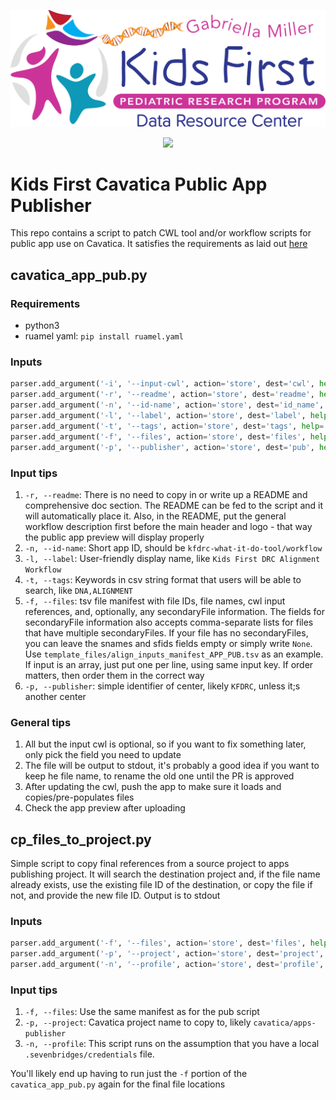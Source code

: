 <p align="center">
  <img src="docs/kids_first_logo.svg" alt="Kids First repository logo" width="660px" />
</p>
<p align="center">
  <a href="https://github.com/kids-first/kf-cavatica-public-app-publisher/blob/master/LICENSE"><img src="https://img.shields.io/github/license/kids-first/kf-cavatica-public-app-publisher.svg?style=for-the-badge"></a>
</p>

# Kids First Cavatica Public App Publisher

This repo contains a script to patch CWL tool and/or workflow scripts for public app use on Cavatica.
It satisfies the requirements as laid out [here](https://www.notion.so/d3b/Cavatica-public-app-publishing-e8b8f28f0a2544ecbfe641855a8c1efb)

## cavatica_app_pub.py

### Requirements
 - python3
 - ruamel yaml: `pip install ruamel.yaml`

### Inputs
```python
parser.add_argument('-i', '--input-cwl', action='store', dest='cwl', help='Input cwl file',required=True)
parser.add_argument('-r', '--readme', action='store', dest='readme', help='Readme file to insert into workflow/tool doc, if applicable', required=False)
parser.add_argument('-n', '--id-name', action='store', dest='id_name', help='Short app ID link name to use, i.e. kfdrc-align-wf', required=False)
parser.add_argument('-l', '--label', action='store', dest='label', help='User-friendly label to add to tool/workflow cwl, if needed', required=False)
parser.add_argument('-t', '--tags', action='store', dest='tags', help='Seven bridges tags file, as csv string, ex RNASEQ,FUSION', required=False)
parser.add_argument('-f', '--files', action='store', dest='files', help='Cavatica-style tsv manifest with file ID, file name, associated cwl input key, and, optionally, secondaryFile name and IDs', required=False)
parser.add_argument('-p', '--publisher', action='store', dest='pub', help='Publisher name', required=False, default="KFDRC")
```

### Input tips
1. `-r, --readme`: There is no need to copy in or write up a README and comprehensive doc section. The README can be fed to the script and it will automatically place it. Also, in the README, put the general workflow description first before the main header and logo - that way the public app preview will display properly
1. `-n, --id-name`: Short app ID, should be `kfdrc-what-it-do-tool/workflow`
1. `-l, --label`: User-friendly display name, like `Kids First DRC Alignment Workflow`
1. `-t, --tags`: Keywords in csv string format that users will be able to search, like `DNA,ALIGNMENT`
1. `-f, --files`: tsv file manifest with file IDs, file names, cwl input references, and, optionally, any secondaryFile information. The fields for secondaryFile information also accepts comma-separate lists for files that have multiple secondaryFiles. If your file has no secondaryFiles, you can leave the snames and sfids fields empty or simply write `None`. Use `template_files/align_inputs_manifest_APP_PUB.tsv` as an example. If input is an array, just put one per line, using same input key. If order matters, then order them in the correct way
1. `-p, --publisher`: simple identifier of center, likely `KFDRC`, unless it;s another center

### General tips
1. All but the input cwl is optional, so if you want to fix something later, only pick the field you need to update
1. The file will be output to stdout, it's probably a good idea if you want to keep he file name, to rename the old one until the PR is approved
1. After updating the cwl, push the app to make sure it loads and copies/pre-populates files
1. Check the app preview after uploading

## cp_files_to_project.py
Simple script to copy final references from a source project to apps publishing project.
It will search the destination project and, if the file name already exists, use the existing file ID of the destination, or copy the file if not, and provide the new file ID. Output is to stdout

### Inputs
```python
parser.add_argument('-f', '--files', action='store', dest='files', help='Cavatica-style tsv manifest with file ID, file name, and associated cwl input key', required=False)
parser.add_argument('-p', '--project', action='store', dest='project', help='Project to copy to', required=True, default="cavatica/apps-publisher")
parser.add_argument('-n', '--profile', action='store', dest='profile', help='Cavatica profile name', required=True, default="cavatica")
```

### Input tips
1. `-f, --files`: Use the same manifest as for the pub script
1. `-p, --project`: Cavatica project name to copy to, likely `cavatica/apps-publisher`
1. `-n, --profile`: This script runs on the assumption that you have a local `.sevenbridges/credentials` file.

You'll likely end up having to run just the `-f` portion of the `cavatica_app_pub.py` again for the final file locations
